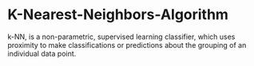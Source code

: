 # K-Nearest-Neighbors-Algorithm
 k-NN, is a non-parametric, supervised learning classifier, which uses proximity to make classifications or predictions about the grouping of an individual data point.
